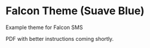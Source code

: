 # Falcon Theme (Suave Blue)
Example theme for Falcon SMS

PDF with better instructions coming shortly.

